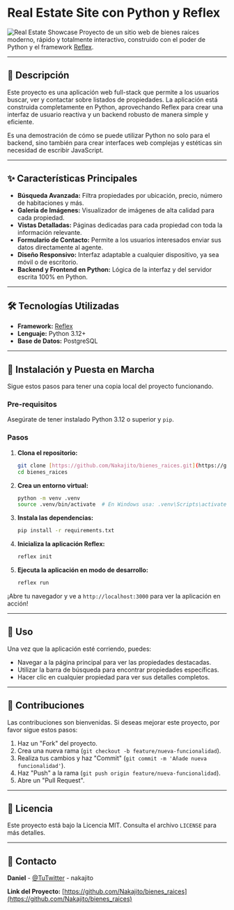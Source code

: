 # Real Estate Site con Python y Reflex

![Real Estate Showcase](https://raw.githubusercontent.com/username/repo/main/assets/screenshot.png) Proyecto de un sitio web de bienes raíces moderno, rápido y totalmente interactivo, construido con el poder de Python y el framework [Reflex](https://reflex.dev/).

---

## 📜 Descripción

Este proyecto es una aplicación web full-stack que permite a los usuarios buscar, ver y contactar sobre listados de propiedades. La aplicación está construida completamente en Python, aprovechando Reflex para crear una interfaz de usuario reactiva y un backend robusto de manera simple y eficiente.

Es una demostración de cómo se puede utilizar Python no solo para el backend, sino también para crear interfaces web complejas y estéticas sin necesidad de escribir JavaScript.

---

## ✨ Características Principales

* **Búsqueda Avanzada:** Filtra propiedades por ubicación, precio, número de habitaciones y más.
* **Galería de Imágenes:** Visualizador de imágenes de alta calidad para cada propiedad.
* **Vistas Detalladas:** Páginas dedicadas para cada propiedad con toda la información relevante.
* **Formulario de Contacto:** Permite a los usuarios interesados enviar sus datos directamente al agente.
* **Diseño Responsivo:** Interfaz adaptable a cualquier dispositivo, ya sea móvil o de escritorio.
* **Backend y Frontend en Python:** Lógica de la interfaz y del servidor escrita 100% en Python.

---

## 🛠️ Tecnologías Utilizadas

* **Framework:** [Reflex](https://reflex.dev/)
* **Lenguaje:** Python 3.12+
* **Base de Datos:** PostgreSQL

---

## 🚀 Instalación y Puesta en Marcha

Sigue estos pasos para tener una copia local del proyecto funcionando.

### **Pre-requisitos**

Asegúrate de tener instalado Python 3.12 o superior y `pip`.

### **Pasos**

1.  **Clona el repositorio:**
    ```bash
    git clone [https://github.com/Nakajito/bienes_raices.git](https://github.com/Nakajito/bienes_raices.git)
    cd bienes_raices
    ```

2.  **Crea un entorno virtual:**
    ```bash
    python -m venv .venv
    source .venv/bin/activate  # En Windows usa: .venv\Scripts\activate
    ```

3.  **Instala las dependencias:**
    ```bash
    pip install -r requirements.txt
    ```

4.  **Inicializa la aplicación Reflex:**
    ```bash
    reflex init
    ```

5.  **Ejecuta la aplicación en modo de desarrollo:**
    ```bash
    reflex run
    ```

¡Abre tu navegador y ve a `http://localhost:3000` para ver la aplicación en acción!

---

## 📖 Uso

Una vez que la aplicación esté corriendo, puedes:

* Navegar a la página principal para ver las propiedades destacadas.
* Utilizar la barra de búsqueda para encontrar propiedades específicas.
* Hacer clic en cualquier propiedad para ver sus detalles completos.

---

## 🤝 Contribuciones

Las contribuciones son bienvenidas. Si deseas mejorar este proyecto, por favor sigue estos pasos:

1.  Haz un "Fork" del proyecto.
2.  Crea una nueva rama (`git checkout -b feature/nueva-funcionalidad`).
3.  Realiza tus cambios y haz "Commit" (`git commit -m 'Añade nueva funcionalidad'`).
4.  Haz "Push" a la rama (`git push origin feature/nueva-funcionalidad`).
5.  Abre un "Pull Request".

---

## 📄 Licencia

Este proyecto está bajo la Licencia MIT. Consulta el archivo `LICENSE` para más detalles.

---

## 📧 Contacto

**Daniel** - [@TuTwitter](https://twitter.com/nakajito) - nakajito

**Link del Proyecto:** [https://github.com/Nakajito/bienes_raices](https://github.com/Nakajito/bienes_raices)